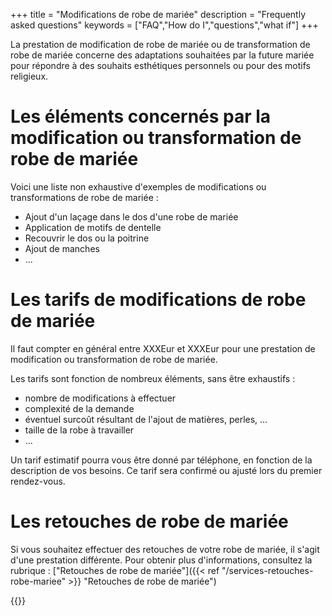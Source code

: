 +++
title = "Modifications de robe de mariée"
description = "Frequently asked questions"
keywords = ["FAQ","How do I","questions","what if"]
+++

La prestation de modification de robe de mariée ou de transformation de robe de mariée concerne des adaptations souhaitées par la future mariée pour répondre à des souhaits esthétiques personnels ou pour des motifs religieux.

Les éléments concernés par la modification ou transformation de robe de mariée
===

Voici une liste non exhaustive d'exemples de modifications ou transformations de robe de mariée : 
- Ajout d'un laçage dans le dos d'une robe de mariée
- Application de motifs de dentelle
- Recouvrir le dos ou la poitrine
- Ajout de manches
- ...


Les tarifs de modifications de robe de mariée
===
Il faut compter en général entre XXXEur et XXXEur pour une prestation de modification ou transformation de robe de mariée.

Les tarifs sont fonction de nombreux éléments, sans être exhaustifs :
- nombre de modifications à effectuer
- complexité de la demande
- éventuel surcoût résultant de l'ajout de matières, perles, ...
- taille de la robe à travailler
- ...

Un tarif estimatif pourra vous être donné par téléphone, en fonction de la description de vos besoins. Ce tarif sera confirmé ou ajusté lors du premier rendez-vous.

Les retouches de robe de mariée
===
Si vous souhaitez effectuer des retouches de votre robe de mariée, il s'agit d'une prestation différente.
Pour obtenir plus d'informations, consultez la rubrique : ["Retouches de robe de mariée"]({{< ref "/services-retouches-robe-mariee" >}} "Retouches de robe de mariée")


{{<contact>}}
